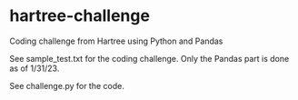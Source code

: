 # hartree-challenge
Coding challenge from Hartree using Python and Pandas

See sample_test.txt for the coding challenge.  Only the Pandas part is done as of 1/31/23.

See challenge.py for the code.
